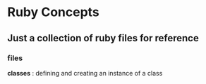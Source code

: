# Ruby Concepts

## Just a collection of ruby files for reference


### files

**classes** : defining and creating an instance of a class

